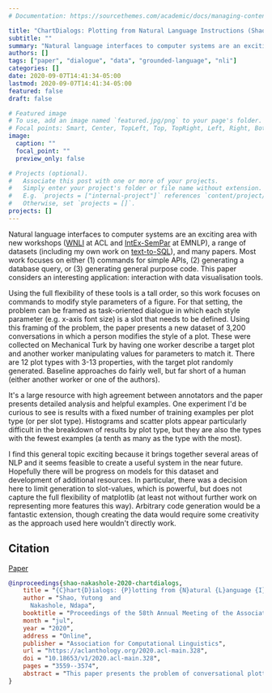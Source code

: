 ```yaml
---
# Documentation: https://sourcethemes.com/academic/docs/managing-content/

title: "ChartDialogs: Plotting from Natural Language Instructions (Shao and Nakashole, ACL 2020)"
subtitle: ""
summary: "Natural language interfaces to computer systems are an exciting area with new workshops ([WNLI](https://aclanthology.org/volumes/2020.nli-1/) at ACL and [IntEx-SemPar](https://intex-sempar.github.io/) at EMNLP), a range of datasets (including my own work on [text-to-SQL](/publication/acl18sql/)), and many papers. Most work focuses on either (1) commands for simple APIs, (2) generating a database query, or (3) generating general purpose code. This paper considers an interesting application: interaction with data visualisation tools."
authors: []
tags: ["paper", "dialogue", "data", "grounded-language", "nli"]
categories: []
date: 2020-09-07T14:41:34-05:00
lastmod: 2020-09-07T14:41:34-05:00
featured: false
draft: false

# Featured image
# To use, add an image named `featured.jpg/png` to your page's folder.
# Focal points: Smart, Center, TopLeft, Top, TopRight, Left, Right, BottomLeft, Bottom, BottomRight.
image:
  caption: ""
  focal_point: ""
  preview_only: false

# Projects (optional).
#   Associate this post with one or more of your projects.
#   Simply enter your project's folder or file name without extension.
#   E.g. `projects = ["internal-project"]` references `content/project/deep-learning/index.md`.
#   Otherwise, set `projects = []`.
projects: []
---
```


Natural language interfaces to computer systems are an exciting area with new workshops ([WNLI](https://aclanthology.org/volumes/2020.nli-1/) at ACL and [IntEx-SemPar](https://intex-sempar.github.io/) at EMNLP), a range of datasets (including my own work on [text-to-SQL](/publication/acl18sql/)), and many papers.
Most work focuses on either (1) commands for simple APIs, (2) generating a database query, or (3) generating general purpose code.
This paper considers an interesting application: interaction with data visualisation tools.

Using the full flexibility of these tools is a tall order, so this work focuses on commands to modify style parameters of a figure.
For that setting, the problem can be framed as task-oriented dialogue in which each style parameter (e.g. x-axis font size) is a slot that needs to be defined.
Using this framing of the problem, the paper presents a new dataset of 3,200 conversations in which a person modifies the style of a plot.
These were collected on Mechanical Turk by having one worker describe a target plot and another worker manipulating values for parameters to match it.
There are 12 plot types with 3-13 properties, with the target plot randomly generated.
Baseline approaches do fairly well, but far short of a human (either another worker or one of the authors).

It's a large resource with high agreement between annotators and the paper presents detailed analysis and helpful examples.
One experiment I'd be curious to see is results with a fixed number of training examples per plot type (or per slot type).
Histograms and scatter plots appear particularly difficult in the breakdown of results by plot type, but they are also the types with the fewest examples (a tenth as many as the type with the most).

I find this general topic exciting because it brings together several areas of NLP and it seems feasible to create a useful system in the near future.
Hopefully there will be progress on models for this dataset and development of additional resources.
In particular, there was a decision here to limit generation to slot-values, which is powerful, but does not capture the full flexibility of matplotlib (at least not without further work on representing more features this way).
Arbitrary code generation would be a fantastic extension, though creating the data would require some creativity as the approach used here wouldn't directly work.


## Citation

[Paper](https://aclanthology.org/2020.acl-main.328.pdf)

```bibtex
@inproceedings{shao-nakashole-2020-chartdialogs,
    title = "{C}hart{D}ialogs: {P}lotting from {N}atural {L}anguage {I}nstructions",
    author = "Shao, Yutong  and
      Nakashole, Ndapa",
    booktitle = "Proceedings of the 58th Annual Meeting of the Association for Computational Linguistics",
    month = "jul",
    year = "2020",
    address = "Online",
    publisher = "Association for Computational Linguistics",
    url = "https://aclanthology.org/2020.acl-main.328",
    doi = "10.18653/v1/2020.acl-main.328",
    pages = "3559--3574",
    abstract = "This paper presents the problem of conversational plotting agents that carry out plotting actions from natural language instructions. To facilitate the development of such agents, we introduce ChartDialogs, a new multi-turn dialog dataset, covering a popular plotting library, matplotlib. The dataset contains over 15,000 dialog turns from 3,200 dialogs covering the majority of matplotlib plot types. Extensive experiments show the best-performing method achieving 61{\%} plotting accuracy, demonstrating that the dataset presents a non-trivial challenge for future research on this task.",
}
```
